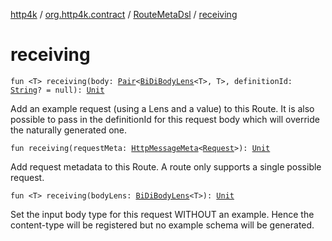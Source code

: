 [http4k](../../index.md) / [org.http4k.contract](../index.md) / [RouteMetaDsl](index.md) / [receiving](./receiving.md)

# receiving

`fun <T> receiving(body: `[`Pair`](https://kotlinlang.org/api/latest/jvm/stdlib/kotlin/-pair/index.html)`<`[`BiDiBodyLens`](../../org.http4k.lens/-bi-di-body-lens/index.md)`<T>, T>, definitionId: `[`String`](https://kotlinlang.org/api/latest/jvm/stdlib/kotlin/-string/index.html)`? = null): `[`Unit`](https://kotlinlang.org/api/latest/jvm/stdlib/kotlin/-unit/index.html)

Add an example request (using a Lens and a value) to this Route. It is also possible to pass in the definitionId
for this request body which will override the naturally generated one.

`fun receiving(requestMeta: `[`HttpMessageMeta`](../-http-message-meta/index.md)`<`[`Request`](../../org.http4k.core/-request/index.md)`>): `[`Unit`](https://kotlinlang.org/api/latest/jvm/stdlib/kotlin/-unit/index.html)

Add request metadata to this Route. A route only supports a single possible request.

`fun <T> receiving(bodyLens: `[`BiDiBodyLens`](../../org.http4k.lens/-bi-di-body-lens/index.md)`<T>): `[`Unit`](https://kotlinlang.org/api/latest/jvm/stdlib/kotlin/-unit/index.html)

Set the input body type for this request WITHOUT an example. Hence the content-type will be registered but no
example schema will be generated.

